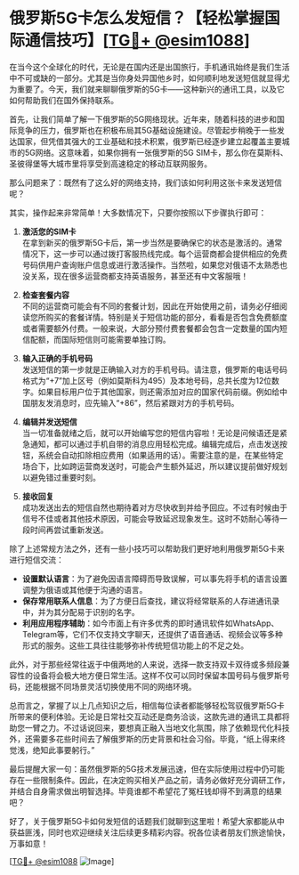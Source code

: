# 俄罗斯5G卡怎么发短信？【轻松掌握国际通信技巧】[[TG💪+ @esim1088](https://t.me/s/esim1088)]

在当今这个全球化的时代，无论是在国内还是出国旅行，手机通讯始终是我们生活中不可或缺的一部分。尤其是当你身处异国他乡时，如何顺利地发送短信就显得尤为重要了。今天，我们就来聊聊俄罗斯的5G卡——这种新兴的通讯工具，以及它如何帮助我们在国外保持联系。

首先，让我们简单了解一下俄罗斯的5G网络现状。近年来，随着科技的进步和国际竞争的压力，俄罗斯也在积极布局其5G基础设施建设。尽管起步稍晚于一些发达国家，但凭借其强大的工业基础和技术积累，俄罗斯已经逐步建立起覆盖主要城市的5G网络。这意味着，如果你拥有一张俄罗斯的5G SIM卡，那么你在莫斯科、圣彼得堡等大城市里将享受到高速稳定的移动互联网服务。

那么问题来了：既然有了这么好的网络支持，我们该如何利用这张卡来发送短信呢？

其实，操作起来非常简单！大多数情况下，只要你按照以下步骤执行即可：

1. **激活您的SIM卡**  
   在拿到新买的俄罗斯5G卡后，第一步当然是要确保它的状态是激活的。通常情况下，这一步可以通过拨打客服热线完成。每个运营商都会提供相应的免费号码供用户查询账户信息或进行激活操作。当然啦，如果您对俄语不太熟悉也没关系，现在很多运营商都支持英语服务，甚至还有中文客服哦！

2. **检查套餐内容**  
   不同的运营商可能会有不同的套餐计划，因此在开始使用之前，请务必仔细阅读您所购买的套餐详情。特别是关于短信功能的部分，看看是否包含免费额度或者需要额外付费。一般来说，大部分预付费套餐都会包含一定数量的国内短信配额，而国际短信则可能需要单独订购。

3. **输入正确的手机号码**  
   发送短信的第一步就是正确输入对方的手机号码。请注意，俄罗斯的电话号码格式为“+7”加上区号（例如莫斯科为495）及本地号码，总共长度为12位数字。如果目标用户位于其他国家，则还需添加对应的国家代码前缀。例如给中国朋友发消息时，应先输入“+86”，然后紧跟对方的手机号码。

4. **编辑并发送短信**  
   当一切准备就绪之后，就可以开始编写您的短信内容啦！无论是问候语还是紧急通知，都可以通过手机自带的消息应用轻松完成。编辑完成后，点击发送按钮，系统会自动扣除相应费用（如果适用的话）。需要注意的是，在某些特定场合下，比如跨运营商发送时，可能会产生额外延迟，所以建议提前做好规划以避免错过重要时刻。

5. **接收回复**  
   成功发送出去的短信自然也期待着对方尽快收到并给予回应。不过有时候由于信号不佳或者其他技术原因，可能会导致延迟现象发生。这时不妨耐心等待一段时间再尝试重新发送。

除了上述常规方法之外，还有一些小技巧可以帮助我们更好地利用俄罗斯5G卡来进行短信交流：

- **设置默认语言**：为了避免因语言障碍而导致误解，可以事先将手机的语言设置调整为俄语或其他便于沟通的语言。
- **保存常用联系人信息**：为了方便日后查找，建议将经常联系的人存进通讯录中，并为其分配易于识别的名字。
- **利用应用程序辅助**：如今市面上有许多优秀的即时通讯软件如WhatsApp、Telegram等，它们不仅支持文字聊天，还提供了语音通话、视频会议等多种形式的服务。这些工具往往能够弥补传统短信功能上的不足之处。

此外，对于那些经常往返于中俄两地的人来说，选择一款支持双卡双待或多频段兼容性的设备将会极大地方便日常生活。这样不仅可以同时保留本国号码与俄罗斯号码，还能根据不同场景灵活切换使用不同的网络环境。

总而言之，掌握了以上几点知识之后，相信每位读者都能够轻松驾驭俄罗斯5G卡所带来的便利体验。无论是日常社交互动还是商务洽谈，这款先进的通讯工具都将助您一臂之力。不过话说回来，要想真正融入当地文化氛围，除了依赖现代化科技外，还需要多花些时间去了解俄罗斯的历史背景和社会习俗。毕竟，“纸上得来终觉浅，绝知此事要躬行。”

最后提醒大家一句：虽然俄罗斯的5G技术发展迅速，但在实际使用过程中仍可能存在一些限制条件。因此，在决定购买相关产品之前，请务必做好充分调研工作，并结合自身需求做出明智选择。毕竟谁都不希望花了冤枉钱却得不到满意的结果吧？

好了，关于俄罗斯5G卡如何发短信的话题我们就聊到这里啦！希望大家都能从中获益匪浅，同时也欢迎继续关注后续更多精彩内容。祝各位读者朋友们旅途愉快，万事如意！

[[TG💪+ @esim1088](https://t.me/s/esim1088) ![Image](https://i.postimg.cc/4NQfJmqS/Snipaste-2025-05-13-00-14-12.png)]